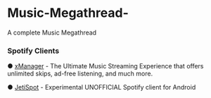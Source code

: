 # Music-Megathread-
A complete Music Megathread 


### Spotify Clients

● [xManager](https://github.com/Team-xManager/xManager) - The Ultimate Music Streaming Experience that offers unlimited skips, ad-free listening, and much more.

● [JetiSpot](https://github.com/iTaysonLab/jetispot) - Experimental UNOFFICIAL Spotify client for Android 